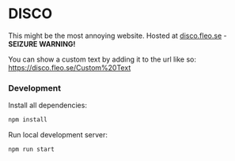 # DISCO

This might be the most annoying website. Hosted at [disco.fleo.se](https://disco.fleo.se) - **SEIZURE WARNING!**

You can show a custom text by adding it to the url like so: <https://disco.fleo.se/Custom%20Text>

### Development

Install all dependencies:

```sh
npm install
```

Run local development server:

```
npm run start
```
